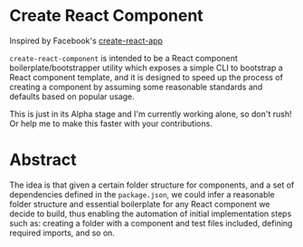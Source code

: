 # Create React Component

Inspired by Facebook's [create-react-app](https://github.com/facebook/create-react-app)

`create-react-component` is intended to be a React component boilerplate/bootstrapper utility which exposes a simple CLI to bootstrap a React component template, and it is designed to speed up the process of creating a component by assuming some reasonable standards and defaults based on popular usage.

This is just in its Alpha stage and I'm currently working alone, so don't rush! Or help me to make this faster with your contributions.

# Abstract

The idea is that given a certain folder structure for components, and a set of dependencies defined in the `package.json`, we could infer a reasonable folder structure and essential boilerplate for any React component we decide to build, thus enabling the automation of initial implementation steps such as: creating a folder with a component and test files included, defining required imports, and so on.

